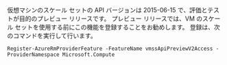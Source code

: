 仮想マシンのスケール セットの API バージョンは 2015-06-15 で、評価とテストが目的のプレビュー リリースです。 プレビュー リリースでは、VM のスケール セットを使用する前にこの機能を登録することをお勧めします。 登録は、次のコマンドを実行して行います。

    Register-AzureRmProviderFeature -FeatureName vmssApiPreviewV2Access -ProviderNamespace Microsoft.Compute


<!--HONumber=Jan17_HO3-->


